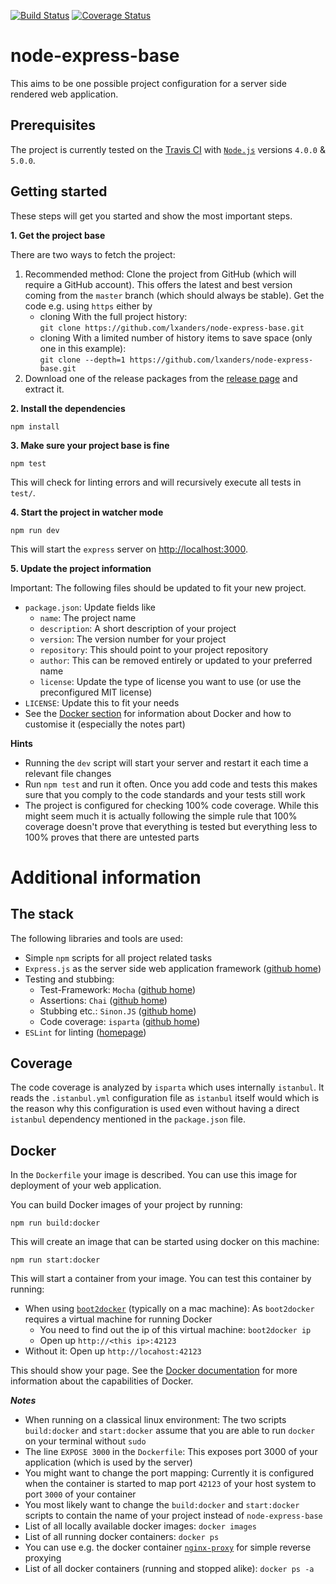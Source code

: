 [![Build Status](https://img.shields.io/travis/lxanders/node-express-base/master.svg?style=flat)](https://travis-ci.org/lxanders/node-express-base)
[![Coverage Status](https://img.shields.io/coveralls/lxanders/node-express-base/master.svg?style=flat)](https://coveralls.io/r/lxanders/node-express-base)

# node-express-base

This aims to be one possible project configuration for a server side rendered web application.

## Prerequisites

The project is currently tested on the [Travis CI](https://travis-ci.org/lxanders/node-express-base) with [`Node.js`](https://nodejs.org) versions `4.0.0` & `5.0.0`.

## Getting started

These steps will get you started and show the most important steps.

**1. Get the project base**

There are two ways to fetch the project:

1. Recommended method: Clone the project from GitHub (which will require a GitHub account). This offers the latest and best version coming from the `master` branch (which should always be stable). Get the code e.g. using `https` either by
    * cloning With the full project history:  
    `git clone https://github.com/lxanders/node-express-base.git`
    * cloning With a limited number of history items to save space (only one in this example):  
    `git clone --depth=1 https://github.com/lxanders/node-express-base.git`
2. Download one of the release packages from the [release page](https://github.com/lxanders/node-express-base/releases) and extract it.

**2. Install the dependencies**

```
npm install
```

**3. Make sure your project base is fine**

```
npm test
```

This will check for linting errors and will recursively execute all tests in `test/`.

**4. Start the project in watcher mode**

```
npm run dev
```

This will start the `express` server on [http://localhost:3000](http://localhost:3000).

**5. Update the project information**

Important: The following files should be updated to fit your new project.

* `package.json`: Update fields like
  * `name`: The project name
  * `description`: A short description of your project
  * `version`: The version number for your project
  * `repository`: This should point to your project repository
  * `author`: This can be removed entirely or updated to your preferred name
  * `license`: Update the type of license you want to use (or use the preconfigured MIT license)
* `LICENSE`: Update this to fit your needs
* See the [Docker section](#docker) for information about Docker and how to customise it (especially the notes part)

**Hints**

* Running the `dev` script will start your server and restart it each time a relevant file changes
* Run `npm test` and run it often. Once you add code and tests this makes sure that you comply to the code standards and your tests still work
* The project is configured for checking 100% code coverage. While this might seem much it is actually following the simple rule that 100% coverage doesn't prove that everything is tested but everything less to 100% proves that there are untested parts

# Additional information

## The stack

The following libraries and tools are used:

* Simple `npm` scripts for all project related tasks
* `Express.js` as the server side web application framework ([github home](https://github.com/visionmedia/express))
* Testing and stubbing:
  * Test-Framework: `Mocha` ([github home](https://github.com/visionmedia/mocha))
  * Assertions: `Chai` ([github home](https://github.com/chaijs/chai))
  * Stubbing etc.: `Sinon.JS` ([github home](https://github.com/cjohansen/Sinon.JS))
  * Code coverage: `isparta` ([github home](https://github.com/douglasduteil/isparta))
* `ESLint` for linting ([homepage](http://eslint.org/))

## Coverage

The code coverage is analyzed by `isparta` which uses internally `istanbul`. It reads the `.istanbul.yml` configuration file as `istanbul` itself would which is the reason why this configuration is used even without having a direct `istanbul` dependency mentioned in the `package.json` file.

## <a name="docker">Docker</a>

In the `Dockerfile` your image is described. You can use this image for deployment of your web application.

You can build Docker images of your project by running:

```
npm run build:docker
```

This will create an image that can be started using docker on this machine:

```
npm run start:docker
```

This will start a container from your image. You can test this container by running:

* When using [`boot2docker`](http://boot2docker.io) (typically on a mac machine): As `boot2docker` requires a virtual machine for running Docker
  * You need to find out the ip of this virtual machine: `boot2docker ip`
  * Open up `http://<this ip>:42123`
* Without it: Open up `http://locahost:42123`

This should show your page. See the [Docker documentation](https://docs.docker.com/) for more information about the capabilities of Docker.

***Notes***

* When running on a classical linux environment: The two scripts `build:docker` and `start:docker` assume that you are able to run `docker` on your terminal without `sudo`
* The line `EXPOSE 3000` in the `Dockerfile`: This exposes port 3000 of your application (which is used by the server)
* You might want to change the port mapping: Currently it is configured when the container is started to map port `42123` of your host system to port `3000` of your container
* You most likely want to change the `build:docker` and `start:docker` scripts to contain the name of your project instead of `node-express-base`
* List of all locally available docker images: `docker images`
* List of all running docker containers: `docker ps`
* You can use e.g. the docker container [`nginx-proxy`](https://github.com/jwilder/nginx-proxy) for simple reverse proxying
* List of all docker containers (running and stopped alike): `docker ps -a`
